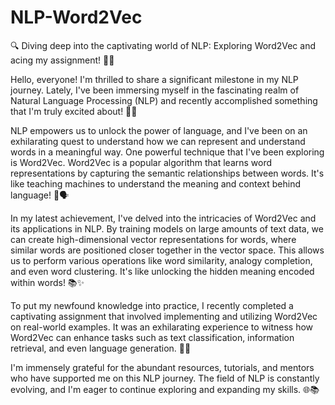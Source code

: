 # NLP-Word2Vec 

🔍 Diving deep into the captivating world of NLP: Exploring Word2Vec and acing my assignment! 📝💡

Hello, everyone! I'm thrilled to share a significant milestone in my NLP journey. Lately, I've been immersing myself in the fascinating realm of Natural Language Processing (NLP) and recently accomplished something that I'm truly excited about! 🌟🚀

NLP empowers us to unlock the power of language, and I've been on an exhilarating quest to understand how we can represent and understand words in a meaningful way. One powerful technique that I've been exploring is Word2Vec. Word2Vec is a popular algorithm that learns word representations by capturing the semantic relationships between words. It's like teaching machines to understand the meaning and context behind language! 🤖🗣️

In my latest achievement, I've delved into the intricacies of Word2Vec and its applications in NLP. By training models on large amounts of text data, we can create high-dimensional vector representations for words, where similar words are positioned closer together in the vector space. This allows us to perform various operations like word similarity, analogy completion, and even word clustering. It's like unlocking the hidden meaning encoded within words! 📚✨

To put my newfound knowledge into practice, I recently completed a captivating assignment that involved implementing and utilizing Word2Vec on real-world examples. It was an exhilarating experience to witness how Word2Vec can enhance tasks such as text classification, information retrieval, and even language generation. 🚀💬

I'm immensely grateful for the abundant resources, tutorials, and mentors who have supported me on this NLP journey. The field of NLP is constantly evolving, and I'm eager to continue exploring and expanding my skills. 🌐📚

